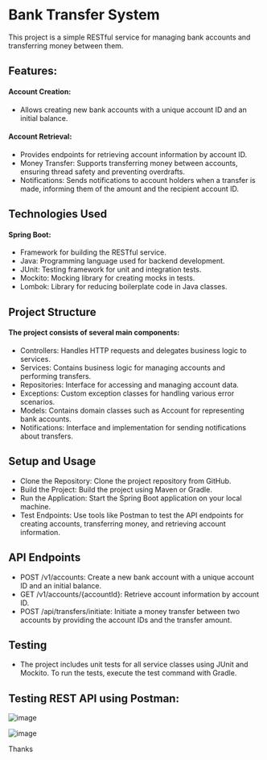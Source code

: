 # Bank Transfer System
This project is a simple RESTful service for managing bank accounts and transferring money between them.

## Features:
#### Account Creation: 
- Allows creating new bank accounts with a unique account ID and an initial balance.
#### Account Retrieval: 
- Provides endpoints for retrieving account information by account ID.
- Money Transfer: Supports transferring money between accounts, ensuring thread safety and preventing overdrafts.
- Notifications: Sends notifications to account holders when a transfer is made, informing them of the amount and the recipient account ID.

## Technologies Used
#### Spring Boot: 
- Framework for building the RESTful service.
- Java: Programming language used for backend development.
- JUnit: Testing framework for unit and integration tests.
- Mockito: Mocking library for creating mocks in tests.
- Lombok: Library for reducing boilerplate code in Java classes.

## Project Structure
#### The project consists of several main components:

- Controllers: Handles HTTP requests and delegates business logic to services.
- Services: Contains business logic for managing accounts and performing transfers.
- Repositories: Interface for accessing and managing account data.
- Exceptions: Custom exception classes for handling various error scenarios.
- Models: Contains domain classes such as Account for representing bank accounts.
- Notifications: Interface and implementation for sending notifications about transfers.

## Setup and Usage
- Clone the Repository: Clone the project repository from GitHub.
- Build the Project: Build the project using Maven or Gradle.
- Run the Application: Start the Spring Boot application on your local machine.
- Test Endpoints: Use tools like Postman to test the API endpoints for creating accounts, transferring money, and retrieving account information.

## API Endpoints
- POST /v1/accounts: Create a new bank account with a unique account ID and an initial balance.
- GET /v1/accounts/{accountId}: Retrieve account information by account ID.
- POST /api/transfers/initiate: Initiate a money transfer between two accounts by providing the account IDs and the transfer amount.

## Testing
- The project includes unit tests for all service classes using JUnit and Mockito. To run the tests, execute the test command with Gradle.

## Testing REST API using Postman: 

![image](https://github.com/MaqsoodCodingPassion/TransferMoney-SpringBoot/assets/54396268/f5ade610-ead3-44ea-84f0-ee602d00fcaf)


![image](https://github.com/MaqsoodCodingPassion/TransferMoney-SpringBoot/assets/54396268/7008da9e-03ec-4ec4-97b2-fe09fdbdc91c)

Thanks


